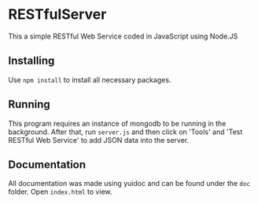 # RESTfulServer
This a simple RESTful Web Service coded in JavaScript using Node.JS

## Installing
Use `npm install` to install all necessary packages.

## Running
This program requires an instance of mongodb to be running in the background. After that, run `server.js` and then click on 'Tools' and 'Test RESTful Web Service' to add JSON data into the server.

## Documentation
All documentation was made using yuidoc and can be found under the `doc` folder. Open `index.html` to view.
